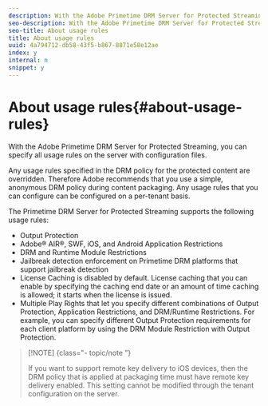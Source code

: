 ```yaml
---
description: With the Adobe Primetime DRM Server for Protected Streaming, you can specify all usage rules on the server with configuration files.
seo-description: With the Adobe Primetime DRM Server for Protected Streaming, you can specify all usage rules on the server with configuration files.
seo-title: About usage rules
title: About usage rules
uuid: 4a794712-db58-43f5-b867-8871e58e12ae
index: y
internal: n
snippet: y
---
```


# About usage rules{#about-usage-rules}

With the Adobe Primetime DRM Server for Protected Streaming, you can specify all usage rules on the server with configuration files.

Any usage rules specified in the DRM policy for the protected content are overridden. Therefore Adobe recommends that you use a simple, anonymous DRM policy during content packaging. Any usage rules that you can configure can be configured on a per-tenant basis.

The Primetime DRM Server for Protected Streaming supports the following usage rules:

* Output Protection 
* Adobe® AIR®, SWF, iOS, and Android Application Restrictions 
* DRM and Runtime Module Restrictions 
* Jailbreak detection enforcement on Primetime DRM platforms that support jailbreak detection 
* License Caching is disabled by default. License caching that you can enable by specifying the caching end date or an amount of time caching is allowed; it starts when the license is issued. 
* Multiple Play Rights that let you specify different combinations of Output Protection, Application Restrictions, and DRM/Runtime Restrictions. For example, you can specify different Output Protection requirements for each client platform by using the DRM Module Restriction with Output Protection.

>[!NOTE] {class="- topic/note "}
>
>If you want to support remote key delivery to iOS devices, then the DRM policy that is applied at packaging time must have remote key delivery enabled. This setting cannot be modified through the tenant configuration on the server.

